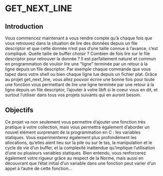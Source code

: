 # GET_NEXT_LINE

## Introduction

Vous commencez maintenant à vous rendre compte qu’à chaque fois que vous retrouvez
dans la situation de lire des données depuis un file descriptor et que cette donnée
n’est pas d’une taille connue à l’avance, c’est compliqué. Quelle taille de buffer choisir ?
Combien de fois lire sur le file descriptor pour retrouver la donnée ?
Il est parfaitement naturel et commun en programmation de vouloir lire une “ligne”
terminée par un retour à la ligne depuis un file descriptor. Par exemple chaque commande
que vous tapez dans votre shell ou bien chaque ligne lue depuis un fichier plat.
Grâce au projet get_next_line, vous allez pouvoir écrire une bonne fois pour toute
une fonction vous permettant de lire une ligne terminée par une retour à la ligne depuis
un file descriptor, l’ajouter à votre libft si le coeur vous en dit, et surtout l’utiliser dans
tous vos projets suivants qui en auront besoin.

## Objectifs

Ce projet va non seulement vous permettre d’ajouter une fonction très pratique à
votre collection, mais vous permettra également d’aborder un nouvel élément surprenant
de la programmation en C : les variables statiques.
Vous experimenterez également plus profondément les allocations, qu’elles aient lieu
sur la pile ou sur le tas, la manipulation et le cycle de vie d’un buffer, et la complexité
inattendue qu’implique l’utilisation d’une ou plusieurs variables statiques.
Bien entendu, vous renforcerez également votre rigueur grâce au respect de la Norme,
mais aussi en découvrant que l’état initial d’un variable dans une fonction peut varier
d’un appel à l’autre de cette fonction...
